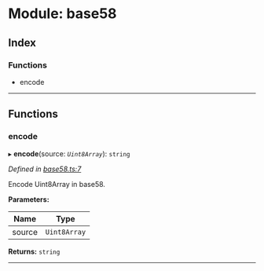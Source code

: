 # Module: base58

## Index

### Functions

* encode

---

## Functions

###  encode

▸ **encode**(source: *`Uint8Array`*): `string`

*Defined in [base58.ts:7](https://github.com/nearprotocol/near-runtime-ts/blob/8dedca2/assembly/base58.ts#L7)*

Encode Uint8Array in base58.

**Parameters:**

| Name | Type |
| ------ | ------ |
| source | `Uint8Array` |

**Returns:** `string`

___

